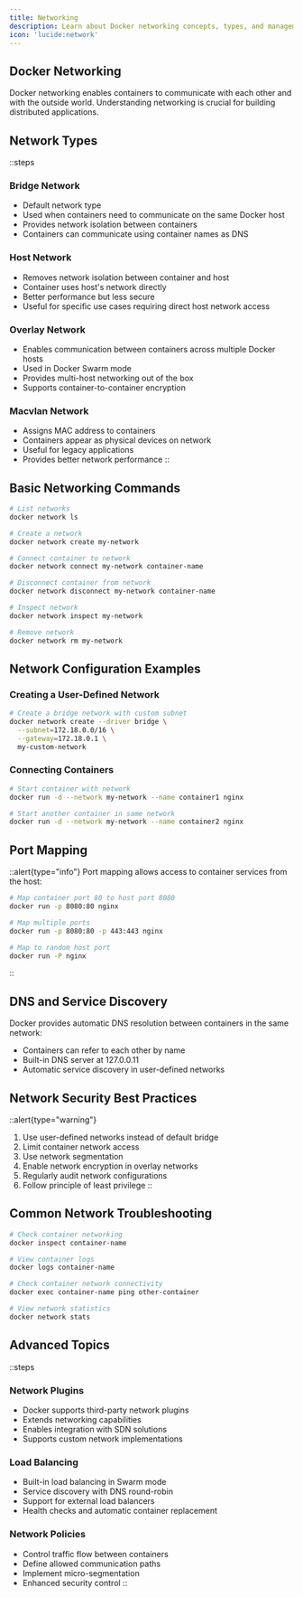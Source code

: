 ```yaml
---
title: Networking
description: Learn about Docker networking concepts, types, and management
icon: 'lucide:network'
---
```


## Docker Networking

Docker networking enables containers to communicate with each other and with the outside world. Understanding networking is crucial for building distributed applications.

## Network Types

::steps
### Bridge Network
- Default network type
- Used when containers need to communicate on the same Docker host
- Provides network isolation between containers
- Containers can communicate using container names as DNS

### Host Network
- Removes network isolation between container and host
- Container uses host's network directly
- Better performance but less secure
- Useful for specific use cases requiring direct host network access

### Overlay Network
- Enables communication between containers across multiple Docker hosts
- Used in Docker Swarm mode
- Provides multi-host networking out of the box
- Supports container-to-container encryption

### Macvlan Network
- Assigns MAC address to containers
- Containers appear as physical devices on network
- Useful for legacy applications
- Provides better network performance
::

## Basic Networking Commands

```bash
# List networks
docker network ls

# Create a network
docker network create my-network

# Connect container to network
docker network connect my-network container-name

# Disconnect container from network
docker network disconnect my-network container-name

# Inspect network
docker network inspect my-network

# Remove network
docker network rm my-network
```

## Network Configuration Examples

### Creating a User-Defined Network

```bash
# Create a bridge network with custom subnet
docker network create --driver bridge \
  --subnet=172.18.0.0/16 \
  --gateway=172.18.0.1 \
  my-custom-network
```

### Connecting Containers

```bash
# Start container with network
docker run -d --network my-network --name container1 nginx

# Start another container in same network
docker run -d --network my-network --name container2 nginx
```

## Port Mapping

::alert{type="info"}
Port mapping allows access to container services from the host:

```bash
# Map container port 80 to host port 8080
docker run -p 8080:80 nginx

# Map multiple ports
docker run -p 8080:80 -p 443:443 nginx

# Map to random host port
docker run -P nginx
```
::

## DNS and Service Discovery

Docker provides automatic DNS resolution between containers in the same network:

- Containers can refer to each other by name
- Built-in DNS server at 127.0.0.11
- Automatic service discovery in user-defined networks

## Network Security Best Practices

::alert{type="warning"}
1. Use user-defined networks instead of default bridge
2. Limit container network access
3. Use network segmentation
4. Enable network encryption in overlay networks
5. Regularly audit network configurations
6. Follow principle of least privilege
::

## Common Network Troubleshooting

```bash
# Check container networking
docker inspect container-name

# View container logs
docker logs container-name

# Check container network connectivity
docker exec container-name ping other-container

# View network statistics
docker network stats
```

## Advanced Topics

::steps
### Network Plugins
- Docker supports third-party network plugins
- Extends networking capabilities
- Enables integration with SDN solutions
- Supports custom network implementations

### Load Balancing
- Built-in load balancing in Swarm mode
- Service discovery with DNS round-robin
- Support for external load balancers
- Health checks and automatic container replacement

### Network Policies
- Control traffic flow between containers
- Define allowed communication paths
- Implement micro-segmentation
- Enhanced security control
::